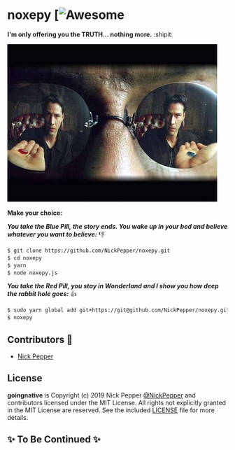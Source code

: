 # noxepy [![Awesome](https://cdn.rawgit.com/sindresorhus/awesome/d7305f38d29fed78fa85652e3a63e154dd8e8829/media/badge.svg)

**I'm only offering you the TRUTH... nothing more.** :shipit:

![noxepy](https://github.com/NickPepper/noxepy/raw/master/noxepy.jpg)


**Make your choice:**

***You take the Blue Pill, the story ends. You wake up in your bed and believe whatever you want to believe:*** :-1:
```sh
$ git clone https://github.com/NickPepper/noxepy.git
$ cd noxepy
$ yarn
$ node noxepy.js
```

***You take the Red Pill, you stay in Wonderland and I show you how deep the rabbit hole goes:*** :+1:
```sh
$ sudo yarn global add git+https://git@github.com/NickPepper/noxepy.git
$ noxepy
```


## Contributors :clap:

* [Nick Pepper](https://github.com/NickPepper)


## License

**goingnative** is Copyright (c) 2019 Nick Pepper [@NickPepper](https://github.com/NickPepper) and contributors licensed under the MIT License. All rights not explicitly granted in the MIT License are reserved. See the included [LICENSE](./LICENSE) file for more details.


## :sparkles: To Be Continued :sparkles:
